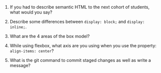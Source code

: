 1. If you had to describe semantic HTML to the next cohort of students, what would you say?

<!-- Semantic HTML gives meaning to elements that otherwise don't specifically address a portion of content.  For example: divs can encompass any section of content and are non-semantic, but headers, footers, and navs are all specific content elements.  They can be used in many ways, but they are SEMANTIC in nature. -->

2. Describe some differences between ```display: block;``` and ```display: inline;```.

<!-- Display: Block means that the element doesn't have respect for HTML elements beside it and takes up the full width avaliable. On the other hand, Display: Inline elements only take up as much width as they need and do not force new lines. -->

3. What are the 4 areas of the box model?
<!-- content, padding, margins, and borders  -->

4. While using flexbox, what axis are you using when you use the property: ```align-items: center```?

<!-- You are using the cross axis when using the property align-items: center. (It's the justify content version for the cross axis.) -->

5. What is the git command to commit staged changes as well as write a message? 
<!-- git commit -m"comment here" -->
